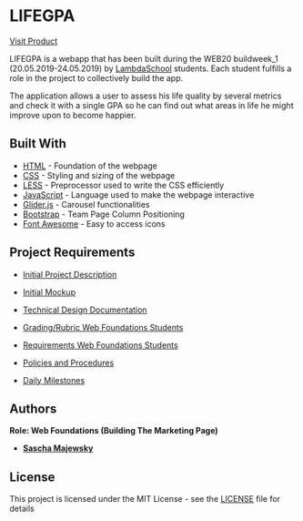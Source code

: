 # LIFEGPA

[Visit Product](http://lifegpa.saschamajewsky.de)

LIFEGPA is a webapp that has been built during the WEB20 buildweek_1 (20.05.2019-24.05.2019) by [LambdaSchool](https://lambdaschool.com/) students. Each student fulfills a role in the project to collectively build the app.

The application allows a user to assess his life quality by several metrics and check it with a single GPA so he can find out what areas in life he might improve upon to become happier.

## Built With

* [HTML](https://en.wikipedia.org/wiki/HTML) - Foundation of the webpage
* [CSS](https://en.wikipedia.org/wiki/Cascading_Style_Sheets) - Styling and sizing of the webpage
* [LESS](http://lesscss.org/) - Preprocessor used to write the CSS efficiently
* [JavaScript](https://en.wikipedia.org/wiki/JavaScript) - Language used to make the webpage interactive
* [Glider.js](https://nickpiscitelli.github.io/Glider.js/) - Carousel functionalities
* [Bootstrap](https://getbootstrap.com/) - Team Page Column Positioning
* [Font Awesome](https://fontawesome.com/) - Easy to access icons

## Project Requirements

* [Initial Project Description](documents/initial-requirements.md)

* [Initial Mockup](https://www.figma.com/file/K5NaKl98e0gOLYEOVpOprmKE/V01?node-id=0%3A1)

* [Technical Design Documentation](documents/technical-design-documentation-TDD.pdf)

* [Grading/Rubric Web Foundations Students](documents/web-foundations-rubric.pdf)

* [Requirements Web Foundations Students](https://www.notion.so/Web-User-Interface-Developer-Role-9978e2084bcc45a7a182638acf38b956)

* [Policies and Procedures](https://www.notion.so/Policies-and-Procedures-19e679fc1a284b668d8132dd8d7228cd)

* [Daily Milestones](https://www.notion.so/Build-week-Schedule-and-Daily-Milestones-7f0aca2ad598459fa4492fdac9881d5b)

## Authors

**Role: Web Foundations (Building The Marketing Page)**
* **[Sascha Majewsky](https://github.com/SaschaMajewsky)** 

## License

This project is licensed under the MIT License - see the [LICENSE](LICENSE) file for details